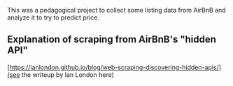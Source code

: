 This was a pedagogical project to collect some listing data from AirBnB and analyze it to try to predict price. 

## Explanation of scraping from AirBnB's "hidden API"
[https://ianlondon.github.io/blog/web-scraping-discovering-hidden-apis/](see the writeup by Ian London here)
